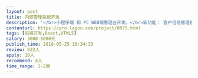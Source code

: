 ```yaml
---                
layout: post       
title: 内部管理系统开发           
description: '</br>小程序端 和 PC WEB端管理台开发。</br>新功能： 客户信息管理模块(弱crm)  和 项目协同</br>已有管理功能的优化，提升。</br>要求：</br>个人；</br>会antd-pro；会小程序，出活快。</br>做事认真负责靠谱； </br>尽快投入资源。</br>'     
contenturl: https://pro.lagou.com/project/8075.html      
tags: [前端开发,React,HTML5]            
salary: 3000-5000元          
publish_time: 2018-05-25 10:34:33         
review: 622人                   
apply: 10人                   
recommend: 4人                   
time_range: 1-2周              
---                 
```

